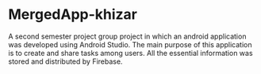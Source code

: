 # MergedApp-khizar
A second semester project group project in which an android application was developed using Android Studio. The main purpose of this application is to create
and share tasks among users. All the essential information was stored and distributed by Firebase.
